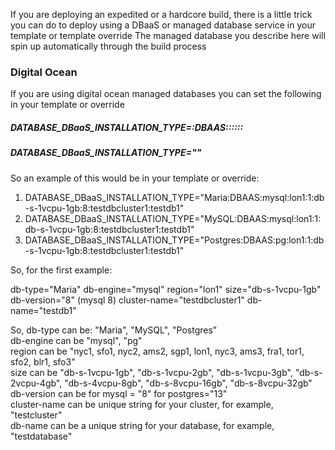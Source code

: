 If you are deploying an expedited or a hardcore build, there is a little trick you can do to deploy using a DBaaS or managed database service in your template or template override
The managed database you describe here will spin up automatically through the build process

### Digital Ocean

If you are using digital ocean managed databases you can set the following in your template or override

##### DATABASE_DBaaS_INSTALLATION_TYPE=<db-type>:DBAAS:<db-engine>:<region>:<size>:<db-version>:<cluster-name>:<db-name>  
##### DATABASE_DBaaS_INSTALLATION_TYPE="<db-type>"
  
So an example of this would be in your template or override:

1. DATABASE_DBaaS_INSTALLATION_TYPE="Maria:DBAAS:mysql:lon1:1:db-s-1vcpu-1gb:8:testdbcluster1:testdb1"
2. DATABASE_DBaaS_INSTALLATION_TYPE="MySQL:DBAAS:mysql:lon1:1:db-s-1vcpu-1gb:8:testdbcluster1:testdb1"
3. DATABASE_DBaaS_INSTALLATION_TYPE="Postgres:DBAAS:pg:lon1:1:db-s-1vcpu-1gb:8:testdbcluster1:testdb1"

So, for the first example:

db-type="Maria"
db-engine="mysql"
region="lon1"
size="db-s-1vcpu-1gb"
db-version="8"  (mysql 8)
cluster-name="testdbcluster1"
db-name="testdb1"
  
So, 
  db-type can be: "Maria", "MySQL", "Postgres"  
  db-engine can be "mysql", "pg"  
  region can be "nyc1, sfo1, nyc2, ams2, sgp1, lon1, nyc3, ams3, fra1, tor1, sfo2, blr1, sfo3"  
  size can be "db-s-1vcpu-1gb", "db-s-1vcpu-2gb", "db-s-1vcpu-3gb", "db-s-2vcpu-4gb", "db-s-4vcpu-8gb", "db-s-8vcpu-16gb", "db-s-8vcpu-32gb"  
  db-version can be for mysql = "8" for postgres="13"  
  cluster-name can be unique string for your cluster, for example, "testcluster"   
  db-name can be a unique string for your database, for example, "testdatabase"
